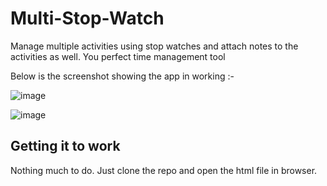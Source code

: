 # Multi-Stop-Watch
Manage multiple activities using stop watches and attach notes to the activities as well. You perfect time management tool

Below is the screenshot showing the app in working :- 

![image](https://cloud.githubusercontent.com/assets/9693472/25718789/02f4d940-3125-11e7-8c8d-fd0212a37c38.png)

![image](https://cloud.githubusercontent.com/assets/9693472/26283282/ea0338d4-3e42-11e7-880b-3622393378e7.png)


## Getting it to work 
Nothing much to do. Just clone the repo and open the html file in browser.

